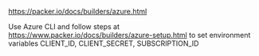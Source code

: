 https://packer.io/docs/builders/azure.html

Use Azure CLI and follow steps at https://www.packer.io/docs/builders/azure-setup.html to set environment variables CLIENT_ID, CLIENT_SECRET, SUBSCRIPTION_ID